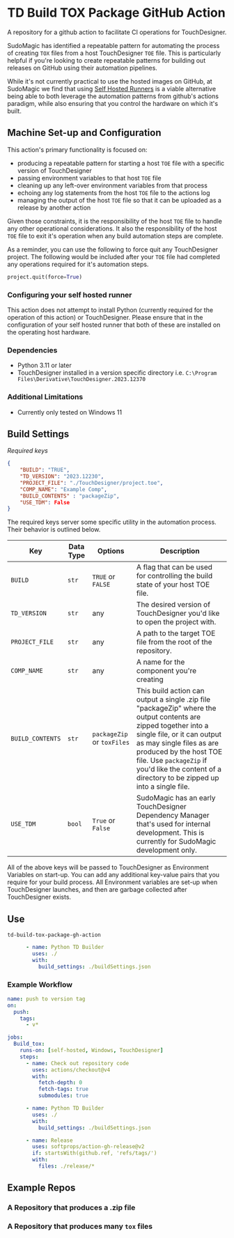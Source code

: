 # TD Build TOX Package GitHub Action

A repository for a github action to facilitate CI operations for TouchDesigner.

SudoMagic has identified a repeatable pattern for automating the process of creating `TOX` files from a host TouchDesigner `TOE` file. This is particularly helpful if you're looking to create repeatable patterns for building out releases on GitHub using their automation pipelines.

While it's not currently practical to use the hosted images on GitHub, at SudoMagic we find that using [Self Hosted Runners](https://docs.github.com/en/actions/hosting-your-own-runners/managing-self-hosted-runners/about-self-hosted-runners) is a viable alternative being able to both leverage the automation patterns from github's actions paradigm, while also ensuring that you control the hardware on which it's built.


## Machine Set-up and Configuration

This action's primary functionality is focused on:
* producing a repeatable pattern for starting a host `TOE` file with a specific version of TouchDesigner
* passing environment variables to that host `TOE` file
* cleaning up any left-over environment variables from that process
* echoing any log statements from the host `TOE` file to the actions log
* managing the output of the host `TOE` file so that it can be uploaded as a release by another action

Given those constraints, it is the responsibility of the host `TOE` file to handle any other operational considerations. It also the responsibility of the host `TOE` file to exit it's operation when any build automation steps are complete. 

As a reminder, you can use the following to force quit any TouchDesigner project. The following would be included after your `TOE` file had completed any operations required for it's automation steps.

```python
project.quit(force=True)
```

### Configuring your self hosted runner

This action does not attempt to install Python (currently required for the operation of this action) or TouchDesigner. Please ensure that in the configuration of your self hosted runner that both of these are installed on the operating host hardware. 


### Dependencies

* Python 3.11 or later
* TouchDesigner installed in a version specific directory i.e. `C:\Program Files\Derivative\TouchDesigner.2023.12370`

### Additional Limitations
* Currently only tested on Windows 11

## Build Settings

_Required keys_
```json
{
    "BUILD": "TRUE",
    "TD_VERSION": "2023.12230",
    "PROJECT_FILE": "./TouchDesigner/project.toe",
    "COMP_NAME": "Example Comp",
    "BUILD_CONTENTS" : "packageZip",
    "USE_TDM": False
}
```


The required keys server some specific utility in the automation process. Their behavior is outlined below.

Key | Data Type | Options | Description |
--- | --- | --- | ---|
`BUILD`             | `str` | `TRUE` or `FALSE` | A flag that can be used for controlling the build state of your host TOE file. 
`TD_VERSION`        | `str` | any               | The desired version of TouchDesigner you'd like to open the project with.
`PROJECT_FILE`      | `str` | any               | A path to the target TOE file from the root of the repository.
`COMP_NAME`         | `str` | any               | A name for the component you're creating 
`BUILD_CONTENTS`    | `str` | `packageZip` or `toxFiles` | This build action can output a single .zip file "packageZip" where the output contents are zipped together into a single file, or it can output as may single files as are produced by the host TOE file. Use `packageZip` if you'd like the content of a directory to be zipped up into a single file.
`USE_TDM`           | `bool` | `True` or `False` | SudoMagic has an early TouchDesigner Dependency Manager that's used for internal development. This is currently for SudoMagic development only.


All of the above keys will be passed to TouchDesigner as Environment Variables on start-up. You can add any additional key-value pairs that you require for your build process. All Environment variables are set-up when TouchDesigner launches, and then are garbage collected after TouchDesigner exists.


## Use

`td-build-tox-package-gh-action`

```yaml
      - name: Python TD Builder
        uses: ./
        with:
          build_settings: ./buildSettings.json
```

### Example Workflow

```yaml
name: push to version tag
on:
  push:
    tags:
      - v*

jobs:
  Build_tox:
    runs-on: [self-hosted, Windows, TouchDesigner]
    steps:
      - name: Check out repository code
        uses: actions/checkout@v4
        with:
          fetch-depth: 0
          fetch-tags: true
          submodules: true 

      - name: Python TD Builder
        uses: ./
        with:
          build_settings: ./buildSettings.json

      - name: Release
        uses: softprops/action-gh-release@v2
        if: startsWith(github.ref, 'refs/tags/')
        with:
          files: ./release/*

```


## Example Repos


### A Repository that produces a .zip file


### A Repository that produces many `tox` files